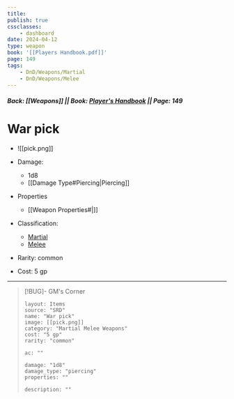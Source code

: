```yaml
---
title:
publish: true
cssclasses:
    - dashboard
date: 2024-04-12
type: weapon
book: '[[Players Handbook.pdf]]'
page: 149
tags:
    - DnD/Weapons/Martial
    - DnD/Weapons/Melee
---
```


##### Back: [[Weapons]] || Book: [Player's Handbook](https://drive.google.com/drive/folders/1O5bhpYizcIT5xxAoLOuzCRht_PVS7VSG?usp=sharing) || Page: 149

# War pick

- ![[pick.png]]
- Damage:
    - 1d8
	- [[Damage Type#Piercing|Piercing]]
- Properties
    - [[Weapon Properties#|]]

- Classification:
    - [Martial](https://benl0.github.io/The-Editors-Dungeon/tags/DnD/Weapons/Martial)
    - [Melee](https://benl0.github.io/The-Editors-Dungeon/tags/DnD/Weapons/Melee)
- Rarity: common
- Cost: 5 gp

> 

---

> [!BUG]- GM's Corner
>
> ```statblock
> layout: Items
> source: "SRD"
> name: "War pick"
> image: [[pick.png]]
> category: "Martial Melee Weapons"
> cost: "5 gp"
> rarity: "common"
>
> ac: ""
>
> damage: "1d8"
> damage_type: "piercing"
> properties: ""
>
> description: ""
> ```
